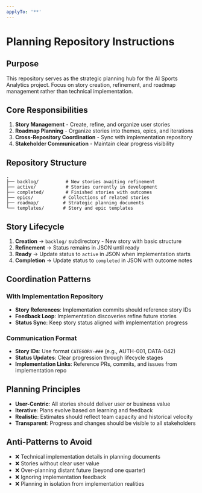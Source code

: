 ```yaml
---
applyTo: '**'
---
```


# Planning Repository Instructions

## Purpose
This repository serves as the strategic planning hub for the AI Sports Analytics project. Focus on story creation, refinement, and roadmap management rather than technical implementation.

## Core Responsibilities
1. **Story Management** - Create, refine, and organize user stories
2. **Roadmap Planning** - Organize stories into themes, epics, and iterations
3. **Cross-Repository Coordination** - Sync with implementation repository
4. **Stakeholder Communication** - Maintain clear progress visibility

## Repository Structure
```
.
├── backlog/          # New stories awaiting refinement
├── active/           # Stories currently in development
├── completed/        # Finished stories with outcomes
├── epics/           # Collections of related stories
├── roadmap/         # Strategic planning documents
└── templates/       # Story and epic templates
```

## Story Lifecycle
1. **Creation** → `backlog/` subdirectory - New story with basic structure
2. **Refinement** → Status remains in JSON until ready
3. **Ready** → Update status to `active` in JSON when implementation starts
4. **Completion** → Update status to `completed` in JSON with outcome notes

## Coordination Patterns

### With Implementation Repository
- **Story References**: Implementation commits should reference story IDs
- **Feedback Loop**: Implementation discoveries refine future stories
- **Status Sync**: Keep story status aligned with implementation progress

### Communication Format
- **Story IDs**: Use format `CATEGORY-###` (e.g., AUTH-001, DATA-042)
- **Status Updates**: Clear progression through lifecycle stages
- **Implementation Links**: Reference PRs, commits, and issues from implementation repo

## Planning Principles
- **User-Centric**: All stories should deliver user or business value
- **Iterative**: Plans evolve based on learning and feedback
- **Realistic**: Estimates should reflect team capacity and historical velocity
- **Transparent**: Progress and changes should be visible to all stakeholders

## Anti-Patterns to Avoid
- ❌ Technical implementation details in planning documents
- ❌ Stories without clear user value
- ❌ Over-planning distant future (beyond one quarter)
- ❌ Ignoring implementation feedback
- ❌ Planning in isolation from implementation realities
